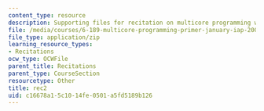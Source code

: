 ```yaml
---
content_type: resource
description: Supporting files for recitation on multicore programming with Cell.
file: /media/courses/6-189-multicore-programming-primer-january-iap-2007/c16678a15c1014fe0501a5fd5189b126_rec2.zip
file_type: application/zip
learning_resource_types:
- Recitations
ocw_type: OCWFile
parent_title: Recitations
parent_type: CourseSection
resourcetype: Other
title: rec2
uid: c16678a1-5c10-14fe-0501-a5fd5189b126
---
```


